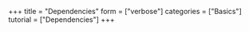 +++
title = "Dependencies"
form = ["verbose"]
categories = ["Basics"]
tutorial = ["Dependencies"]
+++